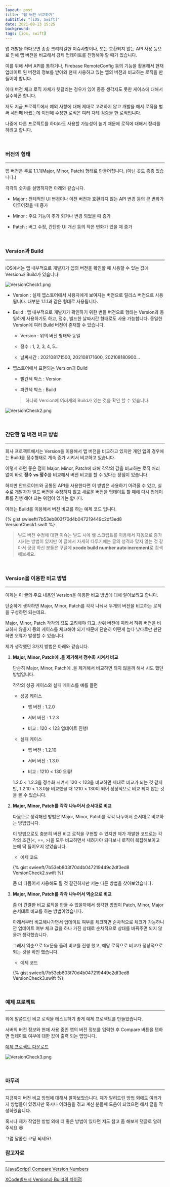 ```yaml
---
layout: post
title: "앱 버전 비교하기"
subtitle: "[iOS, Swift]"
date: 2021-08-13 15:25
background: 
tags: [ios, swift]
---
```


앱 개발을 하다보면 종종 크리티컬한 이슈사항이나, 또는 호환되지 않는 API 사용 등으로 인해 앱 버전을 비교해서 강제 업데이트를 진행해야 할 때가 있습니다.

이를 위해 서버 API를 통하거나, Firebase RemoteConfig 등의 기능을 활용해서 현재 업데이트 된 버전의 정보를 받아와 현재 사용하고 있는 앱의 버전과 비교하는 로직을 만들어야 합니다.

이때 버전 체크 로직 자체가 헷갈리는 경우가 있어 종종 생각지도 못한 케이스에 대해서 실수하곤 합니다.

저도 지금 프로젝트에서 예외 사항에 대해 제대로 고려하지 않고 개발을 해서 로직을 벌써 세번째 바꿨는데 이번에 수정한 로직은 여러 차례 검증을 한 로직입니다.

나중에 다른 프로젝트를 하더라도 사용할 가능성이 높기 때문에 로직에 대해서 정리를 하려고 합니다.

<br>

### 버전의 형태

--- 

앱 버전은 주로 1.1.1(Major, Minor, Patch) 형태로 만들어집니다. (아닌 곳도 종종 있습니다.) 

각각의 숫자를 설명하자면 아래와 같습니다.

- Major : 전체적인 UI 변경이나 이전 버전과 호환되지 않는 API 변경 등의 큰 변화가 이루어졌을 때 증가

- Minor : 주요 기능이 추가 되거나 변경 되었을 때 증가

- Patch : 버그 수정, 간단한 UI 개선 등의 작은 변화가 있을 때 증가

<br>

### Version과 Build

---

iOS에서는 앱 내부적으로 개발자가 앱의 버전을 확인할 때 사용할 수 있는 값에 Version과 Build가 있습니다.

![VersionCheck1.png](/assets/images/posts/2021-08-13/VersionCheck1.png)

- Version : 실제 앱스토어에서 사용자에게 보여지는 버전으로 릴리스 버전으로 사용됩니다. 대부분 1.1.1과 같은 형태로 사용됩니다.

- Build : 앱 내부적으로 개발자가 확인하기 위한 번들 버전으로 형태는 Version과 동일하게 사용하기도 하고, 정수, 빌드한 날짜시간 형태로도 사용 가능합니다. 동일한 Version에 여러 Build 버전이 존재할 수 있습니다.

    - Version : 위의 버전 형태와 동일

    - 정수 : 1, 2, 3, 4, 5...

    - 날짜시간 : 202108171500, 202108171600, 202108180900...

- 앱스토어에서 표현되는 Version과 Build

    - 빨간색 박스 : Version

    - 파란색 박스 : Build

    > 하나의 Version에 여러개의 Build가 있는 것을 확인 할 수 있습니다.

![VersionCheck2.png](/assets/images/posts/2021-08-13/VersionCheck2.png)

<br>

### 간단한 앱 버전 비교 방법

---

회사 프로젝트에서는 Version을 이용해서 앱 버전을 비교하고 있지만 개인 앱의 경우에는 Build를 정수형태로 계속 증가 시켜서 비교하고 있습니다.

이렇게 하면 좋은 점이 Major, Minor, Patch에 대해 각각의 값을 비교하는 로직 처리 없이 바로 **정수 vs 정수**를 비교해서 버전 비교를 할 수 있다는 장점이 있습니다.

하지만 안드로이드와 공통된 API를 사용한다면 이 방법은 사용하기 어려울 수 있고, 실수로 개발자가 빌드 버전을 수정하지 않고 새로운 버전을 업데이트 할 때에 다시 업데이트를 진행 해야 되는 위험이 있기는 합니다.

아래는 Build를 이용해서 버전 비교를 하는 예제 코드 입니다.

<p> {% gist swieeft/7b53eb803f70d4b047219449c2df3ed8 VersionCheck1.swift %} </p>

> 빌드 버전 수정에 대한 이슈는 빌드 시에 쉘 스크립트를 이용해서 자동으로 증가 시키는 방법이 있지만 이 글에서 자세히 다루기에는 글의 성격과 맞지 않는 것 같아서 궁금 하신 분들은 구글에 **xcode build number auto increment**로 검색해보세요.

<br>

### Version을 이용한 비교 방법

---

이제는 이 글의 주요 내용인 Version을 이용한 비교 방법에 대해 알아보려고 합니다.

단순하게 생각하면 Major, Minor, Patch를 각각 나눠서 두개의 버전을 비교하는 로직을 구성하면 되는데요.

Major, Minor, Patch 각각의 값도 고려해야 되고, 상위 버전에 따라서 하위 버전을 비교하지 않을지 등의 케이스를 체크해야 되기 때문에 단순히 어떤게 높다 낮다로만 판단하면 오류가 발생할 수 있습니다.

제가 생각했던 3가지 방법은 아래와 같습니다.

1. **Major, Minor, Patch에 .을 제거해서 정수화 시켜서 비교**

    단순히 Major, Minor, Patch에 .을 제거해서 비교하면 되지 않을까 해서 시도 했던 방법입니다.

    각각의 성공 케이스와 실패 케이스를 예를 들면
    
    - 성공 케이스

        - 앱 버전 : 1.2.0

        - 서버 버전 : 1.2.3

        - 비교 : 120 < 123 업데이트 진행!

    - 실패 케이스 

        - 앱 버전 : 1.2.10
        
        - 서버 버전 : 1.3.0

        - 비교 : 1210 < 130 오류!

    1.2.0 < 1.2.3을 정수화 시켜서 120 < 123을 비교하면 제대로 비교가 되는 것 같지만, 1.2.10 < 1.3.0을 비교했을 때 1210 < 130이 되어 정상적으로 비교 되지 않는 것을 볼 수 있습니다.

2. **Major, Minor, Patch를 각각 나누어서 순서대로 비교**

    다음으로 생각해낸 방법은 Major, Minor, Patch를 각각 나누어서 순서대로 비교하는 방법입니다.

    이 방법으로도 충분히 버전 비교 로직을 구현할 수 있지만 제가 개발한 코드로는 각각의 조건(<, ==, >)을 모두 비교하면서 내려가야 되다보니 로직이 복잡해보이고 눈에 딱 들어오지 않았습니다.

    - 예제 코드

    <p> {% gist swieeft/7b53eb803f70d4b047219449c2df3ed8 VersionCheck2.swift %} </p>

    좀 더 다듬어서 사용해도 될 것 같긴하지만 저는 다른 방법을 찾아보았습니다.

3. **Major, Minor, Patch를 각각 나누어서 역순으로 비교**

    좀 더 간결한 비교 로직을 만들 수 없을까해서 생각한 방법이 Patch, Minor, Major 순서대로 비교를 하는 방법이었습니다.

    아래서부터 비교해나가면서 업데이트 여부를 체크하면 순차적으로 체크가 가능하니깐 업데이트 여부 체크 값을 하나 가진 상태로 순차적으로 상태를 바꿔주면 되지 않을까 생각했습니다.

    그래서 역순으로 for문을 돌려 비교를 진행 했고, 해당 로직으로 비교가 정상적으로 되는 것을 확인 했습니다.

    - 예제 코드

    <p> {% gist swieeft/7b53eb803f70d4b047219449c2df3ed8 VersionCheck3.swift %} </p>


<br>

### 예제 프로젝트

---

위에 말씀드린 비교 로직을 테스트하기 좋게 예제 프로젝트를 만들었습니다.

서버의 버전 정보와 현재 사용 중인 앱의 버전 정보를 입력한 후 Compare 버튼을 탭하면 업데이트 여부에 대한 값이 출력 되는 앱입니다.

[예제 프로젝트 다운로드](https://github.com/swieeft/VersionCheck)

![VersionCheck3.png](/assets/images/posts/2021-08-13/VersionCheck3.png)

<br>

### 마무리

---

지금까지 버전 비교 방법에 대해서 알아보았습니다. 제가 알려드린 방법 외에도 여러가지 방법들이 있겠지만 혹시나 어려움을 겪고 계신 분들께 도움이 되었으면 해서 글을 작성하였습니다.

혹시나 제가 작업한 방법 외에 더 좋은 방법이 있다면 저도 참고 좀 해보게 댓글로 알려주세요 😆

그럼 달콤한 코딩 되세요!


### 참고자료

--- 

[[JavaScript] Compare Version Numbers](https://kkumalog.tistory.com/67)

[XCode빌드시 Version과 Build의 차이점](https://blogappdev.wordpress.com/2012/08/29/xcode%EB%B9%8C%EB%93%9C%EC%8B%9C-version%EA%B3%BC-build%EC%9D%98-%EC%B0%A8%EC%9D%B4%EC%A0%90/) 

